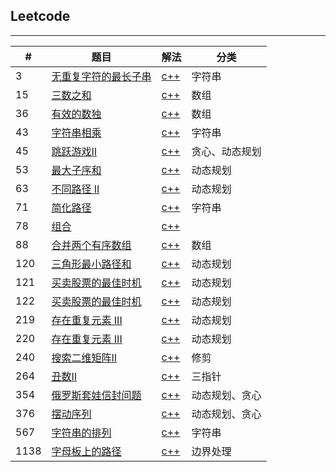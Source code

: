 ## Leetcode

---

|#|题目|解法|分类|
|--|--|--|--|
|3|[无重复字符的最长子串](https://leetcode-cn.com/problems/longest-substring-without-repeating-characters/)|[c++](/code/3.cpp)|字符串
|15|[三数之和](https://leetcode-cn.com/problems/3sum/)|[c++](/code/15.cpp)|数组|
|36|[有效的数独](https://leetcode-cn.com/problems/valid-sudoku/)|[c++](/code/36.cpp)|数组|
|43|[字符串相乘](https://leetcode-cn.com/problems/multiply-strings/)|[c++](/code/43.cpp)|字符串
|45|[跳跃游戏II](https://leetcode-cn.com/problems/jump-game-ii/)|[c++](/code/45.cpp)|贪心、动态规划|
|53|[最大子序和](https://leetcode-cn.com/problems/maximum-subarray/)|[c++](/code/53.cpp)|动态规划|
|63|[不同路径 II](https://leetcode-cn.com/problems/unique-paths-ii/)|[c++](/code/63.cpp)|动态规划|
|71|[简化路径](https://leetcode-cn.com/problems/simplify-path/)|[c++](/code/71.cpp)|字符串|
|78|[组合](https://leetcode-cn.com/problems/combinations/)|[c++](/code/78.cpp)||
|88|[合并两个有序数组](https://leetcode-cn.com/problems/merge-sorted-array/)|[c++](/code/88.cpp)|数组|
|120|[三角形最小路径和](https://leetcode-cn.com/problems/triangle/)|[c++](/code/120.cpp)|动态规划|
|121|[买卖股票的最佳时机](https://leetcode-cn.com/problems/best-time-to-buy-and-sell-stock/)|[c++](/code/121.cpp)|动态规划|
|122|[买卖股票的最佳时机](https://leetcode-cn.com/problems/best-time-to-buy-and-sell-stock-ii/)|[c++](/code/122.cpp)|动态规划|
|219|[存在重复元素 III](https://leetcode-cn.com/problems/contains-duplicate-ii/)|[c++](/code/219.cpp)|动态规划|
|220|[存在重复元素 III](https://leetcode-cn.com/problems/contains-duplicate-iii/)|[c++](/code/220.cpp)|动态规划|
|240|[搜索二维矩阵II](https://leetcode-cn.com/problems/search-a-2d-matrix-ii/)|[c++](/code/240.cpp)|修剪|
|264|[丑数II](https://leetcode-cn.com/problems/ugly-number-ii/)|[c++](/code/264.cpp)|三指针|
|354|[俄罗斯套娃信封问题](https://leetcode-cn.com/problems/russian-doll-envelopes/)|[c++](/code/354.cpp)|动态规划、贪心|
|376|[摆动序列](https://leetcode-cn.com/problems/wiggle-subsequence/)|[c++](/code/376.cpp)|动态规划、贪心|
|567|[字符串的排列](https://leetcode-cn.com/problems/permutation-in-string/)|[c++](/code/567.cpp)|字符串
|1138|[字母板上的路径](https://leetcode-cn.com/problems/alphabet-board-path/)|[c++](/code/1138.cpp)|边界处理|


